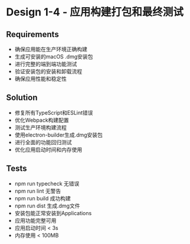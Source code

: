 # Design 1-4 - 应用构建打包和最终测试

## Requirements
- 确保应用能在生产环境正确构建
- 生成可安装的macOS .dmg安装包
- 进行完整的端到端功能测试
- 验证安装包的安装和卸载流程
- 确保应用性能和稳定性

## Solution
- 修复所有TypeScript和ESLint错误
- 优化Webpack构建配置
- 测试生产环境构建流程
- 使用electron-builder生成.dmg安装包
- 进行全面的功能回归测试
- 优化应用启动时间和内存使用

## Tests
- npm run typecheck 无错误
- npm run lint 无警告
- npm run build 成功构建
- npm run dist 生成.dmg文件
- 安装包能正常安装到Applications
- 应用功能完整可用
- 应用启动时间 < 3s
- 内存使用 < 100MB